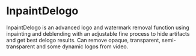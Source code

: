 # InpaintDelogo
InpaintDelogo is an advanced logo and watermark removal function using inpainting and deblending with an adjustable fine process to hide artifacts and get best delogo results. Can remove opaque, transparent, semi-transparent and some dynamic logos from video.
